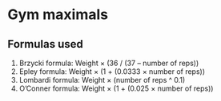 # Gym maximals

## Formulas used

1. Brzycki formula: Weight × (36 / (37 – number of reps))
2. Epley formula: Weight × (1 + (0.0333 × number of reps))
3. Lombardi formula: Weight × (number of reps ^ 0.1)
4. O’Conner formula: Weight × (1 + (0.025 × number of reps))
